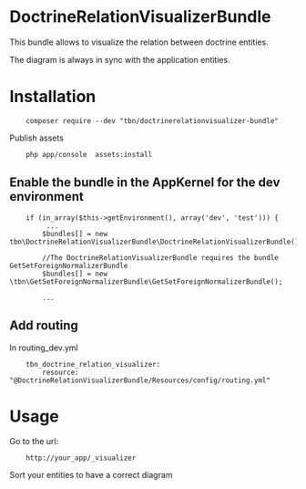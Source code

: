 # DoctrineRelationVisualizerBundle

This bundle allows to visualize the relation between doctrine entities.

The diagram is always in sync with the application entities.

# Installation

		composer require --dev "tbn/doctrinerelationvisualizer-bundle"

Publish assets

		php app/console  assets:install

## Enable the bundle in the AppKernel for the dev environment
		
		if (in_array($this->getEnvironment(), array('dev', 'test'))) {
			 ...
            $bundles[] = new tbn\DoctrineRelationVisualizerBundle\DoctrineRelationVisualizerBundle();
	    
            //The DoctrineRelationVisualizerBundle requires the bundle GetSetForeignNormalizerBundle
            $bundles[] = new \tbn\GetSetForeignNormalizerBundle\GetSetForeignNormalizerBundle();

            ...

## Add routing 
In routing_dev.yml

		tbn_doctrine_relation_visualizer:
			resource: "@DoctrineRelationVisualizerBundle/Resources/config/routing.yml"

# Usage

Go to the url:

		http://your_app/_visualizer
	
Sort your entities to have a correct diagram

